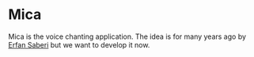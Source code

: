 # Mica

Mica is the voice chanting application. The idea is for many years ago by [Erfan Saberi](https://github.com/erfansaberi) but we want to develop it now.
